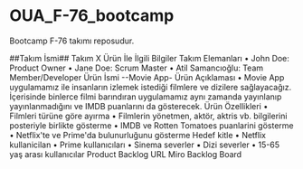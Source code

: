 # OUA_F-76_bootcamp
Bootcamp F-76 takımı reposudur.


##Takım İsmi##
Takım X
Ürün İle İlgili Bilgiler
Takım Elemanları
• John Doe: Product Owner
• Jane Doe: Scrum Master
• Atil Samancıoğlu: Team Member/Developer
Ürün İsmi
--Movie App-
Ürün Açıklaması
• Movie App uygulamamız ile insanların izlemek istediği filmlere ve dizilere
sağlayacağız. İçerisinde binlerce filmi barındıran uygulamamız aynı zamanda
yayınlanıp yayınlanmadığını ve IMDB puanlarını da gösterecek.
Ürün Özellikleri
• Filmleri türüne göre ayırma
• Filmlerin yönetmen, aktör, aktris vb. bilgilerini posteriyle birlikte gösterme
• IMDB ve Rotten Tomatoes puanlarini gösterme
• Netflix'te ve Prime'da bulunurluğunu gösterme
Hedef kitle
• Netflix kullanicilan
• Prime kullanıcıları
• Sinema severler
▪ Dizi severler
• 15-65 yaş arası kullanıcılar
Product Backlog URL
Miro Backlog Board
